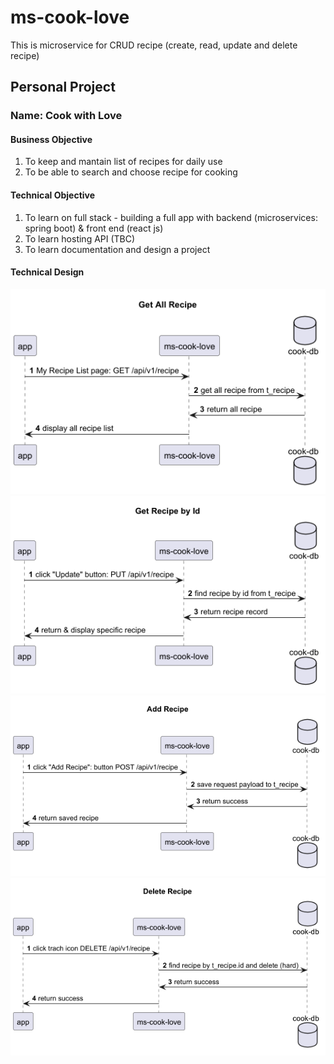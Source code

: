 # ms-cook-love
This is microservice for CRUD recipe (create, read, update and delete recipe)

## Personal Project 
### Name: Cook with Love

#### Business Objective
1. To keep and mantain list of recipes for daily use
2. To be able to search and choose recipe for cooking

#### Technical Objective
1. To learn on full stack - building a full app with backend (microservices: spring boot) & front end (react js)
2. To learn hosting API (TBC)
3. To learn documentation and design a project

#### Technical Design

![alt](src/main/diagram/sequence_diagram/output/get-all-recipe.png)
![alt](src/main/diagram/sequence_diagram/output/get-recipe-by-id.png)
![alt](src/main/diagram/sequence_diagram/output/add-recipe.png)
![alt](src/main/diagram/sequence_diagram/output/delete-recipe.png)